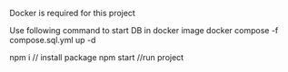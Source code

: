 Docker is required for this project

Use following command to start DB in docker image
docker compose -f compose.sql.yml up -d

npm i // install package
npm start //run project

